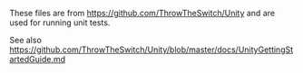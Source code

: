 These files are from https://github.com/ThrowTheSwitch/Unity and are used for running unit tests.

See also https://github.com/ThrowTheSwitch/Unity/blob/master/docs/UnityGettingStartedGuide.md
